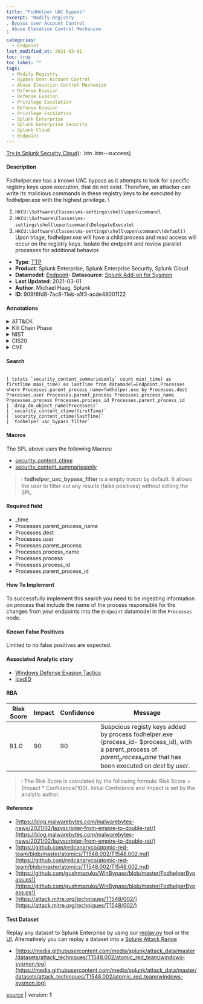 ```yaml
---
title: "FodHelper UAC Bypass"
excerpt: "Modify Registry
, Bypass User Account Control
, Abuse Elevation Control Mechanism
"
categories:
  - Endpoint
last_modified_at: 2021-03-01
toc: true
toc_label: ""
tags:
  - Modify Registry
  - Bypass User Account Control
  - Abuse Elevation Control Mechanism
  - Defense Evasion
  - Defense Evasion
  - Privilege Escalation
  - Defense Evasion
  - Privilege Escalation
  - Splunk Enterprise
  - Splunk Enterprise Security
  - Splunk Cloud
  - Endpoint
---
```




[Try in Splunk Security Cloud](https://www.splunk.com/en_us/products/cyber-security.html){: .btn .btn--success}

#### Description

Fodhelper.exe has a known UAC bypass as it attempts to look for specific registry keys upon execution, that do not exist. Therefore, an attacker can write its malicious commands in these registry keys to be executed by fodhelper.exe with the highest privilege. \
1. `HKCU:\Software\Classes\ms-settings\shell\open\command`\
1. `HKCU:\Software\Classes\ms-settings\shell\open\command\DelegateExecute`\
1. `HKCU:\Software\Classes\ms-settings\shell\open\command\(default)`\
Upon triage, fodhelper.exe will have a child process and read access will occur on the registry keys. Isolate the endpoint and review parallel processes for additional behavior.

- **Type**: [TTP](https://github.com/splunk/security_content/wiki/Detection-Analytic-Types)
- **Product**: Splunk Enterprise, Splunk Enterprise Security, Splunk Cloud
- **Datamodel**: [Endpoint](https://docs.splunk.com/Documentation/CIM/latest/User/Endpoint)- **Datasource**: [Splunk Add-on for Sysmon](https://splunkbase.splunk.com/app/5709)
- **Last Updated**: 2021-03-01
- **Author**: Michael Haag, Splunk
- **ID**: 909f8fd8-7ac8-11eb-a1f3-acde48001122


#### Annotations

<details>
  <summary>ATT&CK</summary>

<div markdown="1">


| ID             | Technique        |  Tactic             |
| -------------- | ---------------- |-------------------- |
| [T1112](https://attack.mitre.org/techniques/T1112/) | Modify Registry | Defense Evasion |

| [T1548.002](https://attack.mitre.org/techniques/T1548/002/) | Bypass User Account Control | Defense Evasion, Privilege Escalation |

| [T1548](https://attack.mitre.org/techniques/T1548/) | Abuse Elevation Control Mechanism | Defense Evasion, Privilege Escalation |

</div>
</details>


<details>
  <summary>Kill Chain Phase</summary>

<div markdown="1">

* Exploitation


</div>
</details>


<details>
  <summary>NIST</summary>

<div markdown="1">



</div>
</details>

<details>
  <summary>CIS20</summary>

<div markdown="1">



</div>
</details>

<details>
  <summary>CVE</summary>

<div markdown="1">


</div>
</details>

#### Search 

```

| tstats `security_content_summariesonly` count min(_time) as firstTime max(_time) as lastTime from datamodel=Endpoint.Processes where Processes.parent_process_name=fodhelper.exe by Processes.dest Processes.user Processes.parent_process Processes.process_name Processes.process Processes.process_id Processes.parent_process_id 
| `drop_dm_object_name(Processes)` 
| `security_content_ctime(firstTime)`
| `security_content_ctime(lastTime)` 
| `fodhelper_uac_bypass_filter`
```

#### Macros
The SPL above uses the following Macros:
* [security_content_ctime](https://github.com/splunk/security_content/blob/develop/macros/security_content_ctime.yml)
* [security_content_summariesonly](https://github.com/splunk/security_content/blob/develop/macros/security_content_summariesonly.yml)

> :information_source:
> **fodhelper_uac_bypass_filter** is a empty macro by default. It allows the user to filter out any results (false positives) without editing the SPL.

#### Required field
* _time
* Processes.parent_process_name
* Processes.dest
* Processes.user
* Processes.parent_process
* Processes.process_name
* Processes.process
* Processes.process_id
* Processes.parent_process_id


#### How To Implement
To successfully implement this search you need to be ingesting information on process that include the name of the process responsible for the changes from your endpoints into the `Endpoint` datamodel in the `Processes` node.

#### Known False Positives
Limited to no false positives are expected.

#### Associated Analytic story
* [Windows Defense Evasion Tactics](/stories/windows_defense_evasion_tactics)
* [IcedID](/stories/icedid)




#### RBA

| Risk Score  | Impact      | Confidence   | Message      |
| ----------- | ----------- |--------------|--------------|
| 81.0 | 90 | 90 | Suspcious registy keys added by process fodhelper.exe (process_id- $process_id), with a parent_process of $parent_process_name$ that has been executed on $dest$ by $user$. |


> :information_source:
> The Risk Score is calculated by the following formula: Risk Score = (Impact * Confidence/100). Initial Confidence and Impact is set by the analytic author. 

#### Reference

* [https://blog.malwarebytes.com/malwarebytes-news/2021/02/lazyscripter-from-empire-to-double-rat/](https://blog.malwarebytes.com/malwarebytes-news/2021/02/lazyscripter-from-empire-to-double-rat/)
* [https://github.com/redcanaryco/atomic-red-team/blob/master/atomics/T1548.002/T1548.002.md](https://github.com/redcanaryco/atomic-red-team/blob/master/atomics/T1548.002/T1548.002.md)
* [https://github.com/gushmazuko/WinBypass/blob/master/FodhelperBypass.ps1](https://github.com/gushmazuko/WinBypass/blob/master/FodhelperBypass.ps1)
* [https://attack.mitre.org/techniques/T1548/002/](https://attack.mitre.org/techniques/T1548/002/)



#### Test Dataset
Replay any dataset to Splunk Enterprise by using our [replay.py](https://github.com/splunk/attack_data#using-replaypy) tool or the [UI](https://github.com/splunk/attack_data#using-ui).
Alternatively you can replay a dataset into a [Splunk Attack Range](https://github.com/splunk/attack_range#replay-dumps-into-attack-range-splunk-server)


* [https://media.githubusercontent.com/media/splunk/attack_data/master/datasets/attack_techniques/T1548.002/atomic_red_team/windows-sysmon.log](https://media.githubusercontent.com/media/splunk/attack_data/master/datasets/attack_techniques/T1548.002/atomic_red_team/windows-sysmon.log)



[*source*](https://github.com/splunk/security_content/tree/develop/detections/endpoint/fodhelper_uac_bypass.yml) \| *version*: **1**